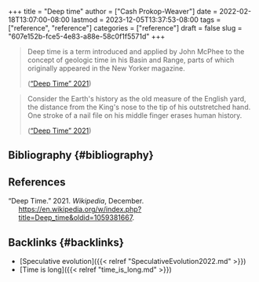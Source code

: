 +++
title = "Deep time"
author = ["Cash Prokop-Weaver"]
date = 2022-02-18T13:07:00-08:00
lastmod = 2023-12-05T13:37:53-08:00
tags = ["reference", "reference"]
categories = ["reference"]
draft = false
slug = "607e152b-fce5-4e83-a88e-58c0f1f5571d"
+++

> Deep time is a term introduced and applied by John McPhee to the concept of geologic time in his Basin and Range, parts of which originally appeared in the New Yorker magazine.
>
> (<a href="#citeproc_bib_item_1">“Deep Time” 2021</a>)

<!--quoteend-->

> Consider the Earth's history as the old measure of the English yard, the distance from the King's nose to the tip of his outstretched hand. One stroke of a nail file on his middle finger erases human history.
>
> (<a href="#citeproc_bib_item_1">“Deep Time” 2021</a>)


## Bibliography {#bibliography}

## References

<style>.csl-entry{text-indent: -1.5em; margin-left: 1.5em;}</style><div class="csl-bib-body">
  <div class="csl-entry"><a id="citeproc_bib_item_1"></a>“Deep Time.” 2021. <i>Wikipedia</i>, December. <a href="https://en.wikipedia.org/w/index.php?title=Deep_time&oldid=1059381667">https://en.wikipedia.org/w/index.php?title=Deep_time&#38;oldid=1059381667</a>.</div>
</div>


## Backlinks {#backlinks}

-   [Speculative evolution]({{< relref "SpeculativeEvolution2022.md" >}})
-   [Time is long]({{< relref "time_is_long.md" >}})
